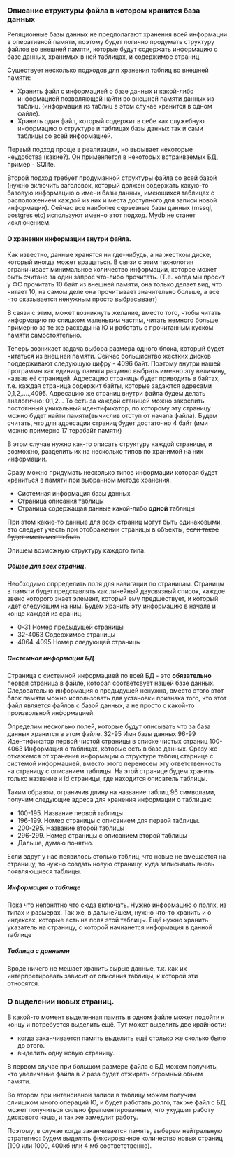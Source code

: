 ### Описание структуры файла в котором хранится база данных
Реляционные базы данных не предполагают хранения всей информации в оперативной памяти, поэтому будет логично продумать
структуру файлов во внешней памяти, которые будут содержать информацию о базе данных, хранимых в ней таблицах, и 
содержимое страниц.

Существует несколько подходов для хранения таблиц во внешней памяти:
* Хранить файл с информацией о базе данных и какой-либо информацией позволяющей найти во внешней памяти данных из таблиц. 
(информация из таблиц в этом случае хранится в одном файле).
* Хранить один файл, который содержит в себе как служебную информацию о структуре и таблицах базы данных так и сами таблицы со
всей информацией.

Первый подход проще в реализации, но вызывает некоторые неудобства (какие?). Он применяется в некоторых встраиваемых БД,
пример - SQlite.

Второй подход требует продуманной структуры файла со всей базой (нужно включить заголовок, который должен содержать какую-то 
базовую информацию о имени базы данных, имеющихся таблицах с расположением каждой из них и места доступного для записи 
новой информации). Сейчас все наиболее серьезные базы данных (mssql, postgres etc) используют именно этот подход. Mydb не 
станет исключением.

#### О хранении информации внутри файла.
Как известно, данные хранятся ни где-нибудь, а на жестком диске, который иногда может вращаться. В связи с этим технология 
ограничивает минимальное количество информации, которое может быть считано за один запрос что-либо прочитать. (Т.е. когда 
мы просит у ФС прочитать 10 байт из внешней памяти, она только делает вид, что читает 10, на самом деле она прочитывает
значительно больше, а все что оказывается ненужным просто выбрасывает)

В связи с этим, может возникнуть желание, вместо того, чтобы читать информацию по слишком маленьким частям, читать немного
больше примерно за те же расходы на IO и работать с прочитанным куском памяти самостоятельно.

Теперь возникает задача выбора размера одного блока, который будет читаться из внешней памяти. Сейчас большиснтво жестких
дисков поддерживают следующую цифру - 4096 байт. Поэтому внутри нашей программы как единицу памяти разумно выбрать именно
эту величину, назвав её страницей. Адресацию страницы будет приводить в байтах, т.е. каждая страница содержит байты, 
которые задаются адресами 0,1,2,....,4095. Адресацию же страниц внутри файла будем делать аналогично: 0,1,2... То 
есть за каждой станицей можно закрепить постоянный уникальный идентификатор, по которому эту страницу можно будет найти 
памяти(вычислив отступ от начала файла). Будем считать, что для адресации страниц будет достаточно 4 байт (ими можно 
примерно 17 терабайт памяти)

В этом случае нужно как-то описать структуру каждой страницы, и возможно, разделить их на несколько типов по хранимой
на них информации.

Сразу можно придумать несколько типов информации которая будет храниться в памяти при выбранном методе хранения.
* Системная информация базы данных
* Страница описания таблицы
* Страница содержащая данные какой-либо **одной** таблицы

При этом какие-то данные для всех страниц могут быть одинаковыми, это следует учесть при отображении страницы в объекты,
~~если такое будет иметь место быть~~

Опишем возможную структуру каждого типа.
##### Общее для всех страниц. 
Необходимо опрределить поля для навигации по страницам. Страницы в памяти будет представлять как линейный двусвязный список,
каждое звено которого знает элемент, который ему предшествует, и который идет следующим на ним.
Будем хранить эту информацию в начале и конце каждой из сраниц.
* 0-31 Номер предыдущей страницы
* 32-4063 Содержимое страницы
* 4064-4095 Номер следующей страницы

##### Системная информация БД
Страница с системной информацией по всей БД - это **обязательно** первая страница в файле, которая соответсвует нашей
базе данных. Следовательно информация о предыдущей ненужна, вместо этого этот блок памяти можно использовать для 
установки признака того, что этот файл является файлов с базой данных, а не просто с какой-то произвольной информацией.

Определим несколько полей, которые будут описывать что за база данных хранится в этом файле.
32-95 Имя базы данных
96-99 Идентификатор первой чистой страницы в списке чистых страниц
100-4063 Информация о таблицах, которые есть в базе данных. Сразу же откажемся от хранения информации о структуре таблиц 
старнице с системой информацией, вместо этого перенесем эту ответственность на страницу с описанием таблицы. На этой странице
будем хранить только название и id страницы, где находится описатель таблицы.

Таким образом, ограничив длину на название таблиц 96 символами, получим следующие адреса для хранения информации о таблицах:

* 100-195. Название первой таблицы
* 196-199. Номер страницы с описанием для первой таблицы.
* 200-295. Название второй таблицы
* 296-299. Номер страницы с описанием второй таблицы
* Дальше, думаю понятно.

Если вдруг у нас появилось столько таблиц, что новые не вмещается на страницу, то нужно создать новую страницу, куда записывать
вновь появляющиеся таблицы.
##### Информация о таблице

Пока что непонятно что сюда включать. Нужно информацию о полях, из типах и размерах. Так же, в дальнейшем, нужно что-то
хранить и о индексах, которые есть на поля этой таблицы. Ещё нужно хранить указатель на страницу, с которой начианется 
информация в данной таблице

##### Таблица с данными

Вроде ничего не мешает хранить сырые данные, т.к. как их интерпретировать зависит от описания таблицы, к которой эти
относятся.

### О выделении новых страниц.

В какой-то момент выделенная память в одном файле может подойти к концу и потребуется выделить ещё. Тут может выделить 
две крайности:
* когда заканчивается память выделить ещё столько же сколько было до этого.
* выделить одну новую страницу.

В первом случае при большом размере файла с БД можем получить, что увеличение файла в 2 раза будет отжирать огромный объем
памяти.

Во втором при интенсивной записи в таблицу можем получим слиишком много операций IO, и будет работать долго, так же файл
с БД может получиться сильно фрагментированным, что ухудшит работу дискового кэша, и так же замедлит работу.

Поэтому, в случае когда заканчивается память, выберем нейтральную стратегию: будем выделять фиксированное количество новых 
страниц (100 или 1000, 400кб или 4 мб соответственно).

